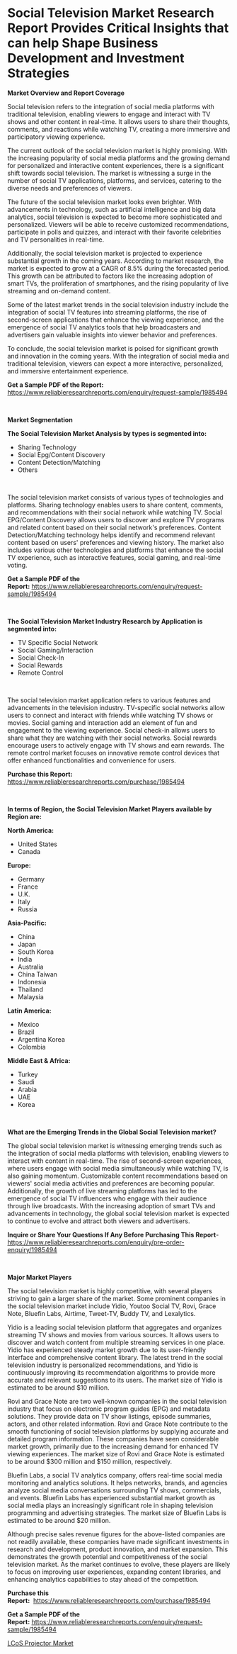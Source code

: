 <p><h1>Social Television Market Research Report Provides Critical Insights that can help Shape Business Development and Investment Strategies</h1></p><p><strong>Market Overview and Report Coverage</strong></p>
<p><p>Social television refers to the integration of social media platforms with traditional television, enabling viewers to engage and interact with TV shows and other content in real-time. It allows users to share their thoughts, comments, and reactions while watching TV, creating a more immersive and participatory viewing experience.</p><p>The current outlook of the social television market is highly promising. With the increasing popularity of social media platforms and the growing demand for personalized and interactive content experiences, there is a significant shift towards social television. The market is witnessing a surge in the number of social TV applications, platforms, and services, catering to the diverse needs and preferences of viewers.</p><p>The future of the social television market looks even brighter. With advancements in technology, such as artificial intelligence and big data analytics, social television is expected to become more sophisticated and personalized. Viewers will be able to receive customized recommendations, participate in polls and quizzes, and interact with their favorite celebrities and TV personalities in real-time.</p><p>Additionally, the social television market is projected to experience substantial growth in the coming years. According to market research, the market is expected to grow at a CAGR of 8.5% during the forecasted period. This growth can be attributed to factors like the increasing adoption of smart TVs, the proliferation of smartphones, and the rising popularity of live streaming and on-demand content.</p><p>Some of the latest market trends in the social television industry include the integration of social TV features into streaming platforms, the rise of second-screen applications that enhance the viewing experience, and the emergence of social TV analytics tools that help broadcasters and advertisers gain valuable insights into viewer behavior and preferences.</p><p>To conclude, the social television market is poised for significant growth and innovation in the coming years. With the integration of social media and traditional television, viewers can expect a more interactive, personalized, and immersive entertainment experience.</p></p>
<p><strong>Get a Sample PDF of the Report:</strong> <a href="https://www.reliableresearchreports.com/enquiry/request-sample/1985494">https://www.reliableresearchreports.com/enquiry/request-sample/1985494</a></p>
<p>&nbsp;</p>
<p><strong>Market Segmentation</strong></p>
<p><strong>The Social Television Market Analysis by types is segmented into:</strong></p>
<p><ul><li>Sharing Technology</li><li>Social Epg/Content Discovery</li><li>Content Detection/Matching</li><li>Others</li></ul></p>
<p>&nbsp;</p>
<p><p>The social television market consists of various types of technologies and platforms. Sharing technology enables users to share content, comments, and recommendations with their social network while watching TV. Social EPG/Content Discovery allows users to discover and explore TV programs and related content based on their social network's preferences. Content Detection/Matching technology helps identify and recommend relevant content based on users' preferences and viewing history. The market also includes various other technologies and platforms that enhance the social TV experience, such as interactive features, social gaming, and real-time voting.</p></p>
<p><strong>Get a Sample PDF of the Report:</strong>&nbsp;<a href="https://www.reliableresearchreports.com/enquiry/request-sample/1985494">https://www.reliableresearchreports.com/enquiry/request-sample/1985494</a></p>
<p>&nbsp;</p>
<p><strong>The Social Television Market Industry Research by Application is segmented into:</strong></p>
<p><ul><li>TV Specific Social Network</li><li>Social Gaming/Interaction</li><li>Social Check-In</li><li>Social Rewards</li><li>Remote Control</li></ul></p>
<p>&nbsp;</p>
<p><p>The social television market application refers to various features and advancements in the television industry. TV-specific social networks allow users to connect and interact with friends while watching TV shows or movies. Social gaming and interaction add an element of fun and engagement to the viewing experience. Social check-in allows users to share what they are watching with their social networks. Social rewards encourage users to actively engage with TV shows and earn rewards. The remote control market focuses on innovative remote control devices that offer enhanced functionalities and convenience for users.</p></p>
<p><strong>Purchase this Report:</strong>&nbsp; <a href="https://www.reliableresearchreports.com/purchase/1985494">https://www.reliableresearchreports.com/purchase/1985494</a></p>
<p>&nbsp;</p>
<p><strong>In terms of Region, the Social Television Market Players available by Region are:</strong></p>
<p>
    <p> <strong> North America: </strong>
        <ul>
            <li>United States</li>
            <li>Canada</li>
        </ul>
        </p> 
    <p> <strong> Europe: </strong>
        <ul>
            <li>Germany</li>
            <li>France</li>
            <li>U.K.</li>
            <li>Italy</li>
            <li>Russia</li>
        </ul>
        </p> 
    <p> <strong> Asia-Pacific: </strong>
        <ul>
            <li>China</li>
            <li>Japan</li>
            <li>South Korea</li>
            <li>India</li>
            <li>Australia</li>
            <li>China Taiwan</li>
            <li>Indonesia</li>
            <li>Thailand</li>
            <li>Malaysia</li>
        </ul>
        </p> 
    <p> <strong> Latin America: </strong>
        <ul>
            <li>Mexico</li>
            <li>Brazil</li>
            <li>Argentina Korea</li>
            <li>Colombia</li>
        </ul>
        </p> 
    <p> <strong> Middle East & Africa: </strong>
        <ul>
            <li>Turkey</li>
            <li>Saudi</li>
            <li>Arabia</li>
            <li>UAE</li>
            <li>Korea</li>
        </ul>
    </p>
    </p>
<p>&nbsp;</p>
<p><strong>What are the Emerging Trends in the Global Social Television market?</strong></p>
<p><p>The global social television market is witnessing emerging trends such as the integration of social media platforms with television, enabling viewers to interact with content in real-time. The rise of second-screen experiences, where users engage with social media simultaneously while watching TV, is also gaining momentum. Customizable content recommendations based on viewers' social media activities and preferences are becoming popular. Additionally, the growth of live streaming platforms has led to the emergence of social TV influencers who engage with their audience through live broadcasts. With the increasing adoption of smart TVs and advancements in technology, the global social television market is expected to continue to evolve and attract both viewers and advertisers.</p></p>
<p><strong>Inquire or Share Your Questions If Any Before Purchasing This Report</strong>- <a href="https://www.reliableresearchreports.com/enquiry/pre-order-enquiry/1985494">https://www.reliableresearchreports.com/enquiry/pre-order-enquiry/1985494</a></p>
<p>&nbsp;</p>
<p><strong>Major Market Players</strong></p>
<p><p>The social television market is highly competitive, with several players striving to gain a larger share of the market. Some prominent companies in the social television market include Yidio, Youtoo Social TV, Rovi, Grace Note, Bluefin Labs, Airtime, Tweet-TV, Buddy TV, and Lexalytics.</p><p>Yidio is a leading social television platform that aggregates and organizes streaming TV shows and movies from various sources. It allows users to discover and watch content from multiple streaming services in one place. Yidio has experienced steady market growth due to its user-friendly interface and comprehensive content library. The latest trend in the social television industry is personalized recommendations, and Yidio is continuously improving its recommendation algorithms to provide more accurate and relevant suggestions to its users. The market size of Yidio is estimated to be around $10 million.</p><p>Rovi and Grace Note are two well-known companies in the social television industry that focus on electronic program guides (EPG) and metadata solutions. They provide data on TV show listings, episode summaries, actors, and other related information. Rovi and Grace Note contribute to the smooth functioning of social television platforms by supplying accurate and detailed program information. These companies have seen considerable market growth, primarily due to the increasing demand for enhanced TV viewing experiences. The market size of Rovi and Grace Note is estimated to be around $300 million and $150 million, respectively.</p><p>Bluefin Labs, a social TV analytics company, offers real-time social media monitoring and analytics solutions. It helps networks, brands, and agencies analyze social media conversations surrounding TV shows, commercials, and events. Bluefin Labs has experienced substantial market growth as social media plays an increasingly significant role in shaping television programming and advertising strategies. The market size of Bluefin Labs is estimated to be around $20 million.</p><p>Although precise sales revenue figures for the above-listed companies are not readily available, these companies have made significant investments in research and development, product innovation, and market expansion. This demonstrates the growth potential and competitiveness of the social television market. As the market continues to evolve, these players are likely to focus on improving user experiences, expanding content libraries, and enhancing analytics capabilities to stay ahead of the competition.</p></p>
<p><strong>Purchase this Report:</strong>&nbsp;&nbsp;<a href="https://www.reliableresearchreports.com/purchase/1985494">https://www.reliableresearchreports.com/purchase/1985494</a></p>
<p></p>
<p><strong>Get a Sample PDF of the Report:</strong>&nbsp;<a href="https://www.reliableresearchreports.com/enquiry/request-sample/1985494">https://www.reliableresearchreports.com/enquiry/request-sample/1985494</a></p>
<p><p><a href="https://github.com/NorbertYates/Market-Research-Report-List-3/blob/main/lcos-projector-market.md">LCoS Projector Market</a></p></p>
